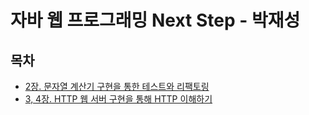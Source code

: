 # 자바 웹 프로그래밍 Next Step - 박재성

## 목차 

- [2장. 문자열 계산기 구현을 통한 테스트와 리팩토링](docs/ch2.md)
- [3, 4장. HTTP 웹 서버 구현을  통해 HTTP 이해하기](docs/ch4.md)